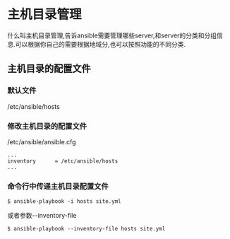 # 主机目录管理


什么叫主机目录管理,告诉ansible需要管理哪些server,和server的分类和分组信息.可以根据你自己的需要根据地域分,也可以按照功能的不同分类.

## 主机目录的配置文件




### 默认文件


/etc/ansible/hosts


### 修改主机目录的配置文件



/etc/ansible/ansible.cfg
```
...
inventory      = /etc/ansible/hosts
...
```




### 命令行中传递主机目录配置文件

```
$ ansible-playbook -i hosts site.yml
```
或者参数--inventory-file
```
$ ansible-playbook --inventory-file hosts site.yml
```


